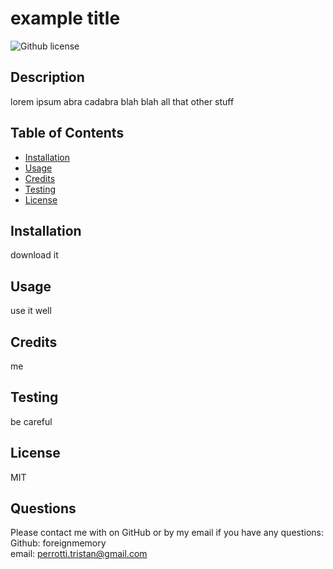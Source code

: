# example title

  ![Github license](https://img.shields.io/badge/license-MIT-blue.svg)

## Description
lorem ipsum abra cadabra blah blah all that other stuff
## Table of Contents
- [Installation](#installation)
- [Usage](#usage)
- [Credits](#credits)
- [Testing](#testing)
- [License](#license)
## Installation
download it
## Usage
use it well
## Credits
me
## Testing
be careful
## License
MIT
## Questions
Please contact me with on GitHub or by my email if you have any questions: 
<br>
Github: foreignmemory
<br>
email: perrotti.tristan@gmail.com
